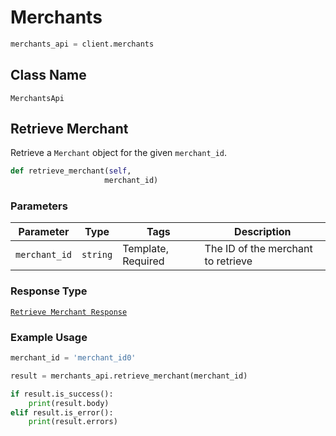# Merchants

```python
merchants_api = client.merchants
```

## Class Name

`MerchantsApi`

## Retrieve Merchant

Retrieve a `Merchant` object for the given `merchant_id`.

```python
def retrieve_merchant(self,
                     merchant_id)
```

### Parameters

| Parameter | Type | Tags | Description |
|  --- | --- | --- | --- |
| `merchant_id` | `string` | Template, Required | The ID of the merchant to retrieve |

### Response Type

[`Retrieve Merchant Response`](/doc/models/retrieve-merchant-response.md)

### Example Usage

```python
merchant_id = 'merchant_id0'

result = merchants_api.retrieve_merchant(merchant_id)

if result.is_success():
    print(result.body)
elif result.is_error():
    print(result.errors)
```

